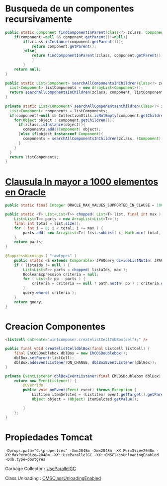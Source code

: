 
# Busqueda de un componentes recursivamente

```java
public static Component findComponentInParent(Class<?> zclass, Component component) {
	if(component!=null && component.getParent()!=null){
		if(zclass.isInstance(component.getParent())){
			return component.getParent();
		}else{
			return findComponentInParent(zclass, component.getParent());
			}
		}
	return null;
}
	
public static List<Component> searchAllComponentsInChildren(Class<?> zclass, Component component){
  List<Component> listComponents = new ArrayList<Component>();
  return searchAllComponentsInChildren(zclass, component, listComponents);
}
	
private static List<Component> searchAllComponentsInChildren(Class<?> zclass, Component component, List<Component> listComponents) {
  List<Component> components = listComponents;
  if(component!=null && CollectionUtils.isNotEmpty(component.getChildren())){
    for(Object object : component.getChildren()){
      if(zclass.isInstance(object)){
        components.add((Component) object);
      }else if(object instanceof Component){
        components = searchAllComponentsInChildren(zclass, (Component) object, components);
      }
    }
  }
  return listComponents;
}
```


# [Clausula In mayor a 1000 elementos en Oracle](https://stackoverflow.com/questions/19002792/why-oracle-in-clause-has-limit-of-1000-only-for-static-data)
```java
public static final Integer ORACLE_MAX_VALUES_SUPPORTED_IN_CLAUSE = 1000;

public static <T> List<List<T>> chopped( List<T> list, final int max ) {
	List<List<T>> parts = new ArrayList<List<T>>();
	final int total = list.size();
	for ( int i = 0; i < total; i += max ) {
		parts.add( new ArrayList<T>( list.subList( i, Math.min( total, i + max ) ) ) );
	}
	return parts;
}
  
@SuppressWarnings ( "rawtypes" )
	public static <E extends Comparable> JPAQuery divideListNotIn( JPAQuery query, List<E> listaIds, ComparableExpressionBase<E> path, Integer max ) {
	if ( listaIds != null ) {
		List<List<E>> parts = chopped( listaIds, max );
		BooleanExpression criteria = null;
		for ( List<E> pp : parts ) {
			criteria = criteria == null ? path.notIn( pp ) : criteria.or( path.notIn( pp ) );
		}
		query.where( criteria );
	}
	return query;
}
```

# Creacion Componentes

```html
<listcell onCreate="win$composer.createlistCellCmbBox(self);" />
```

```java
public final void createlistCelldblBox(final Listcell listCell) {
	final EhCOSDoublebox dblBox = new EhCOSDoublebox();
	dblBox.setParent(listCell);
	dblBox.addEventListener(ON_CHANGE, dblBoxEventListener(dblBox));
}

private EventListener dblBoxEventListener(final EhCOSDoublebox dblBox) {
	return new EventListener() {
		@Override
		public void onEvent(Event event) throws Exception {
			Listitem itemSelcted = (Listitem) event.getTarget().getParent().getParent();
			Object object = (Object) itemSelcted.getValue();

		}
	};
}

```

# Propiedades Tomcat

```
-Dprops.path="C:\properties" -Xms2048m -Xmx2048m -XX:PermSize=2048m -XX:MaxPermSize=2048m -XX:+UseParallelGC -XX:+CMSClassUnloadingEnabled -Ddb.type=postgres
```
Garbage Collector : [UseParallelGC](https://stackoverflow.com/questions/2101518/difference-between-xxuseparallelgc-and-xxuseparnewgc)

Class Unloading : [CMSClassUnloadingEnabled](https://stackoverflow.com/questions/3334911/what-does-jvm-flag-cmsclassunloadingenabled-actually-do)

